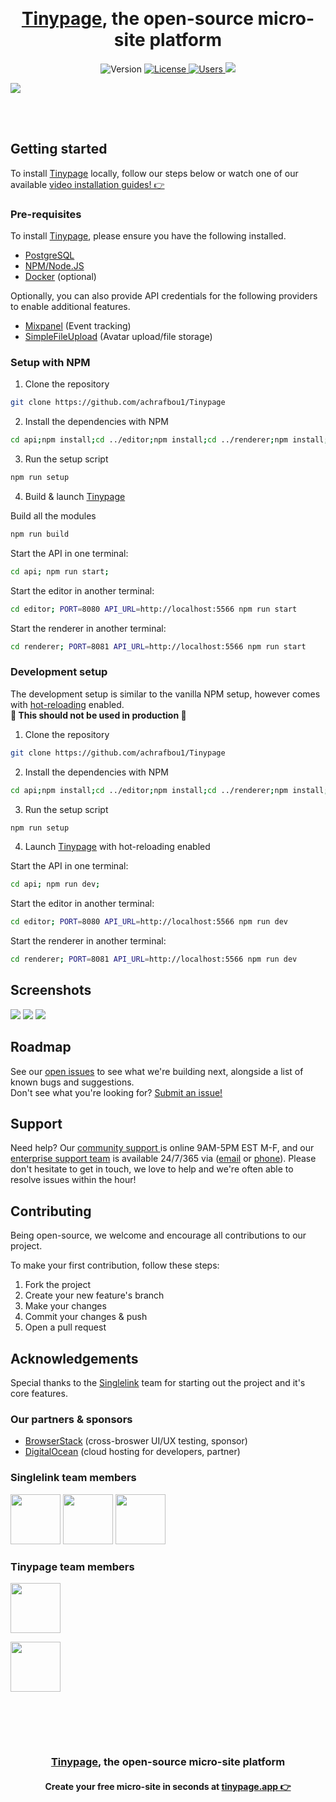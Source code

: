 
<br><h1 align="center"><a target="_blank" href="https://tinypage.app">Tinypage</a>, the open-source micro-site platform</h1>
<p align="center">
        <img src="https://img.shields.io/badge/Beta-1.2.0-%23478ecc" alt="Version">
    <a href="https://www.gnu.org/licenses/gpl-3.0.en.html">
        <img src="https://img.shields.io/badge/License-GPL-%236ab04c" alt="License"/>
    </a>
    <a href="https:/tinypage.app/analytics"/>
        <img src="https://img.shields.io/badge/dynamic/json?color=FF4081&label=Cloud-hosted%20users&query=users&url=https%3A%2F%2Fapi.tinypage.app%2Fanalytics" alt="Users"/>
    </a>
	<a href="https://discord.gg/CrK96b6J">
		<img src="https://img.shields.io/discord/823942269811294268?color=%237289da&label=Join%20our%20community%20on%20Discord"/>
	</a>
</p>

<img src="editor/static/gh-hero.png"/>

<div align="center">

</div>

<br><br>

## Getting started

To install <a target="_blank" href="https://tinypage.app">Tinypage</a> locally, follow our steps below or watch one
of our available <a href="https://youtube.com/" target="_blank">video installation guides! 👉</a>

### Pre-requisites

To install <a target="_blank" href="https://tinypage.app">Tinypage</a>, please ensure you have the following
installed.

- <a href="https://www.postgresql.org/" target="_blank">PostgreSQL</a>
- <a href="https://nodejs.org/en/" target="_blank">NPM/Node.JS</a>
- <a href="https://www.docker.com/" target="_blank">Docker</a> (optional)

Optionally, you can also provide API credentials for the following providers to enable additional features.

- <a href="https://mixpanel.com" target="_blank">Mixpanel</a> (Event tracking)
- <a href="https://www.simplefileupload.com/" target="_blank">SimpleFileUpload</a> (Avatar upload/file storage)

### Setup with NPM
1. Clone the repository
```bash
git clone https://github.com/achrafbou1/Tinypage
```
2. Install the dependencies with NPM
```bash
cd api;npm install;cd ../editor;npm install;cd ../renderer;npm install;cd ../
```
3. Run the setup script
```bash
npm run setup
```
4. Build & launch <a target="_blank" href="https://tinypage.app">Tinypage</a>

Build all the modules

```bash
npm run build
```

Start the API in one terminal:

```bash
cd api; npm run start;
```

Start the editor in another terminal:

```bash
cd editor; PORT=8080 API_URL=http://localhost:5566 npm run start
```

Start the renderer in another terminal:

```bash
cd renderer; PORT=8081 API_URL=http://localhost:5566 npm run start
```

### Development setup
The development setup is similar to the vanilla NPM setup, however comes with <a href="https://vue-loader.vuejs.org/guide/hot-reload.html" target="_blank">hot-reloading</a> enabled.<br>**🚨 This should not be used in production 🚨**
1. Clone the repository
```bash
git clone https://github.com/achrafbou1/Tinypage
```
2. Install the dependencies with NPM
```bash
cd api;npm install;cd ../editor;npm install;cd ../renderer;npm install;cd ../
```
3. Run the setup script
```bash
npm run setup
```
4. Launch <a target="_blank" href="https://tinypage.app">Tinypage</a> with hot-reloading enabled

Start the API in one terminal:

```bash
cd api; npm run dev;
```

Start the editor in another terminal:

```bash
cd editor; PORT=8080 API_URL=http://localhost:5566 npm run dev
```

Start the renderer in another terminal:

```bash
cd renderer; PORT=8081 API_URL=http://localhost:5566 npm run dev
```

## Screenshots
<img src="editor/static/screenshot-01.png"/>
<img src="editor/static/screenshot-02.png"/>
<img src="editor/static/screenshot-03.png"/>

## Roadmap
See our <a href="https://github.com/achrafbou1/Tinypage/issues" target="_blank">open issues</a> to see what we're building next, alongside a list of known bugs and suggestions. <br>Don't see what you're looking for? <a href="https://github.com/achrafbou1/Tinypage/issues/new" target="_blank">Submit an issue!</a>

## Support
Need help? Our <a href="https://discord.com/invite/CrK96b6J" target="_blank">community support </a> is online 9AM-5PM EST M-F, and our <a href="mailto:support@neutroncreative.com">enterprise support team</a> is available 24/7/365 via (<a href="mailto:support@neutroncreative.com">email</a> or <a href="tel:+19196530790">phone</a>). Please don't hesitate to get in touch, we love to help and we're often able to resolve issues within the hour!

## Contributing
Being open-source, we welcome and encourage all contributions to our project.

To make your first contribution, follow these steps:

1. Fork the project
2. Create your new feature's branch
3. Make your changes
4. Commit your changes & push
5. Open a pull request

## Acknowledgements
Special thanks to the <a target="_blank" href="https://singlelink.co">Singlelink</a> team for starting out the project and it's core features.
### Our partners & sponsors
- <a href="https://www.browserstack.com/" target="_blank">BrowserStack</a> (cross-broswer UI/UX testing, sponsor)
- <a href="https://digitalocean.com/" target="_blank">DigitalOcean</a> (cloud hosting for developers, partner)

### Singlelink team members
<a href="https://twitter.com/jim_bisenius" title="Jim Bisenius, Co-founder & President of Singlelink" target="_blank"><img width="80" src="https://www.gravatar.com/avatar/106e7dda3325b238cc5845df807e9c2d"/></a>
<a href="https://twitter.com/navidk0" title="Navid Kabir, Co-founder & CTO of Singlelink" target="_blank"><img width="80" src="https://www.gravatar.com/avatar/9e4f9cbfec8e363db6c16ad3f32043fb"/></a>
<a href="https://twitter.com/drewbits" title="Drew Boyle, Co-founder & CMO of Singlelink" target="_blank"><img width="80" src="https://pbs.twimg.com/profile_images/1407168359729352706/cLCu_-OF_400x400.png"/></a>

### Tinypage team members
<a href="https://github.com/MieleMadness" title="Philip Miele, Founder & Marketing specialist" target="_blank"><img width="80" src="https://www.gravatar.com/avatar/649e9e784e5b5d5ad2c530049738ba12"/></a>

<a href="https://github.com/achrafbou1" title="Achraf Boutat, Co-founder & Software Engineer" target="_blank"><img width="80" src="https://en.gravatar.com/userimage/230818844/649e9e784e5b5d5ad2c530049738ba12.jpg?size=200"/></a>

<br><br>
---------------
<h3 align="center"><a href="https://singlelink.co" target="_blank">Tinypage</a>, the open-source micro-site platform</h3>
<h4 align="center">
    Create your free micro-site in seconds at <a href="https://edit.tinypage.app/create-account" target="_blank">tinypage.app 👉</a>
</h4>
